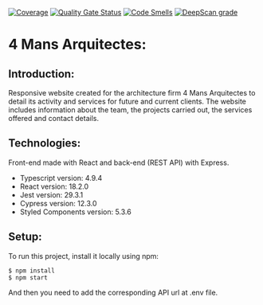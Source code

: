 [![Coverage](https://sonarcloud.io/api/project_badges/measure?project=4MansArquitectes_frontend&metric=coverage)](https://sonarcloud.io/summary/new_code?id=4MansArquitectes_frontend)
[![Quality Gate Status](https://sonarcloud.io/api/project_badges/measure?project=4MansArquitectes_frontend&metric=alert_status)](https://sonarcloud.io/summary/new_code?id=4MansArquitectes_frontend)
[![Code Smells](https://sonarcloud.io/api/project_badges/measure?project=4MansArquitectes_frontend&metric=code_smells)](https://sonarcloud.io/summary/new_code?id=4MansArquitectes_frontend)
[![DeepScan grade](https://deepscan.io/api/teams/16639/projects/23572/branches/718248/badge/grade.svg)](https://deepscan.io/dashboard#view=project&tid=16639&pid=23572&bid=718248)

# 4 Mans Arquitectes:

## Introduction:

Responsive website created for the architecture firm 4 Mans Arquitectes to detail its activity and services for future and current clients.
The website includes information about the team, the projects carried out, the services offered and contact details.

## Technologies:

Front-end made with React and back-end (REST API) with Express.

- Typescript version: 4.9.4
- React version: 18.2.0
- Jest version: 29.3.1
- Cypress version: 12.3.0
- Styled Components version: 5.3.6

## Setup:

To run this project, install it locally using npm:

    $ npm install
    $ npm start

And then you need to add the corresponding API url at .env file.
